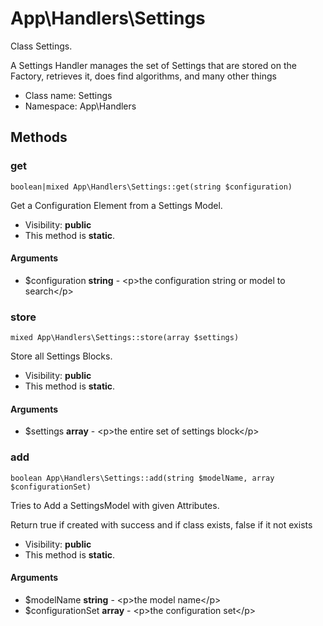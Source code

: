 App\Handlers\Settings
===============

Class Settings.

A Settings Handler manages the set of Settings that are stored on the Factory,
retrieves it, does find algorithms, and many other things


* Class name: Settings
* Namespace: App\Handlers







Methods
-------


### get

    boolean|mixed App\Handlers\Settings::get(string $configuration)

Get a Configuration Element from a Settings Model.



* Visibility: **public**
* This method is **static**.


#### Arguments
* $configuration **string** - &lt;p&gt;the configuration string or model to search&lt;/p&gt;



### store

    mixed App\Handlers\Settings::store(array $settings)

Store all Settings Blocks.



* Visibility: **public**
* This method is **static**.


#### Arguments
* $settings **array** - &lt;p&gt;the entire set of settings block&lt;/p&gt;



### add

    boolean App\Handlers\Settings::add(string $modelName, array $configurationSet)

Tries to Add a SettingsModel with given Attributes.

Return true if created with success and if class exists, false if it not exists

* Visibility: **public**
* This method is **static**.


#### Arguments
* $modelName **string** - &lt;p&gt;the model name&lt;/p&gt;
* $configurationSet **array** - &lt;p&gt;the configuration set&lt;/p&gt;


